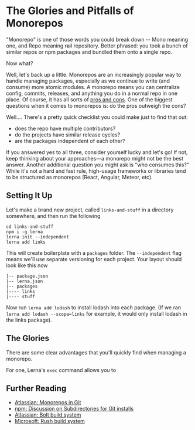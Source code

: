 # The Glories and Pitfalls of Monorepos

"Monorepo" is one of those words you could break down -- Mono meaning one, and Repo meaning ~~rail~~ repository. Better phrased: you took a bunch of similar repos or npm packages and bundled them onto a single repo.

Now what?

Well, let's back up a little. Monorepos are an increasingly popular way to handle managing packages, especially as we continue to write (and consume) more atomic modules. A monorepo means you can centralize config, commits, releases, and anything you do in a normal repo in one place. Of course, it has all sorts of [pros and cons](https://github.com/babel/babel/blob/master/doc/design/monorepo.md). One of the biggest questions when it comes to monorepos is: do the pros outweigh the cons?

Well.... There's a pretty quick checklist you could make just to find that out:

- does the repo have multiple contributors?
- do the projects have similar release cycles?
- are the packages independent of each other?

If you answered yes to all three, consider yourself lucky and let's go! If not, keep thinking about your approaches&mdash;a monorepo might not be the best answer. Another additional question you might ask is "who consumes this?" While it's not a hard and fast rule, high-usage frameworks or libraries tend to be structured as monorepos (React, Angular, Meteor, etc).

## Setting It Up

Let's make a brand new project, called `links-and-stuff` in a directory somewhere, and then run the following

```shell
cd links-and-stuff
npm i -g lerna
lerna init --independent
lerna add links
```

This will create boilerplate with a `packages` folder. The `--independent` flag means we'll use separate versioning for each project. Your layout should look like this now

```
|-- package.json
|-- lerna.json
|-- packages
|---- links
|---- stuff
```

Now run `lerna add lodash` to install lodash into each package. (If we ran `lerna add lodash --scope=links` for example, it would only install lodash in the links package).

## The Glories

There are some clear advantages that you'll quickly find when managing a monorepo.

For one, Lerna's `exec` command allows you to 


## Further Reading
- [Atlassian: Monorepos in Git](https://developer.atlassian.com/blog/2015/10/monorepos-in-git/)
- [npm: Discussion on Subdirectories for Git installs](https://github.com/npm/npm/issues/2974)
- [Atlassian: Bolt build system](https://bitbucket.org/atlassian/atlaskit-mk-2/src)
- [Microsoft: Rush build system](https://github.com/Microsoft/web-build-tools/wiki/Rush)